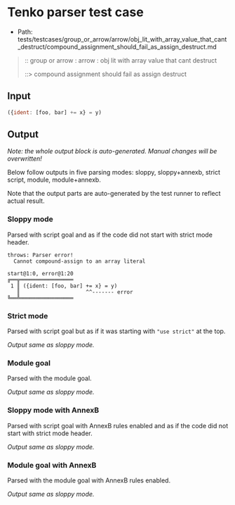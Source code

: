 # Tenko parser test case

- Path: tests/testcases/group_or_arrow/arrow/obj_lit_with_array_value_that_cant_destruct/compound_assignment_should_fail_as_assign_destruct.md

> :: group or arrow : arrow : obj lit with array value that cant destruct
>
> ::> compound assignment should fail as assign destruct

## Input

`````js
({ident: [foo, bar] += x} = y)
`````

## Output

_Note: the whole output block is auto-generated. Manual changes will be overwritten!_

Below follow outputs in five parsing modes: sloppy, sloppy+annexb, strict script, module, module+annexb.

Note that the output parts are auto-generated by the test runner to reflect actual result.

### Sloppy mode

Parsed with script goal and as if the code did not start with strict mode header.

`````
throws: Parser error!
  Cannot compound-assign to an array literal

start@1:0, error@1:20
╔══╦═════════════════
 1 ║ ({ident: [foo, bar] += x} = y)
   ║                     ^^------- error
╚══╩═════════════════

`````

### Strict mode

Parsed with script goal but as if it was starting with `"use strict"` at the top.

_Output same as sloppy mode._

### Module goal

Parsed with the module goal.

_Output same as sloppy mode._

### Sloppy mode with AnnexB

Parsed with script goal with AnnexB rules enabled and as if the code did not start with strict mode header.

_Output same as sloppy mode._

### Module goal with AnnexB

Parsed with the module goal with AnnexB rules enabled.

_Output same as sloppy mode._
